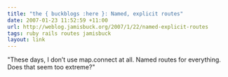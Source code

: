```yaml
---
title: "the { buckblogs :here }: Named, explicit routes"
date: 2007-01-23 11:52:59 +11:00
url: http://weblog.jamisbuck.org/2007/1/22/named-explicit-routes
tags: ruby rails routes jamisbuck
layout: link
---
```

"These days, I don’t use map.connect at all. Named routes for everything. Does that seem too extreme?"
